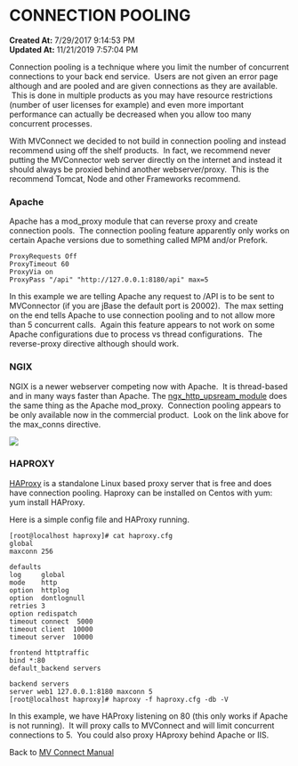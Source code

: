 # CONNECTION POOLING

**Created At:** 7/29/2017 9:14:53 PM  
**Updated At:** 11/21/2019 7:57:04 PM  


Connection pooling is a technique where you limit the number of concurrent connections to your back end service.  Users are not given an error page although and are pooled and are given connections as they are available.  This is done in multiple products as you may have resource restrictions (number of user licenses for example) and even more important performance can actually be decreased when you allow too many concurrent processes.

With MVConnect we decided to not build in connection pooling and instead recommend using off the shelf products.  In fact, we recommend never putting the MVConnector web server directly on the internet and instead it should always be proxied behind another webserver/proxy.  This is the recommend Tomcat, Node and other Frameworks recommend.

### Apache

Apache has a mod\_proxy module that can reverse proxy and create connection pools.  The connection pooling feature apparently only works on certain Apache versions due to something called MPM and/or Prefork.

```
ProxyRequests Off
ProxyTimeout 60
ProxyVia on
ProxyPass "/api" "http://127.0.0.1:8180/api" max=5
```

In this example we are telling Apache any request to /API is to be sent to MVConnector (if you are jBase the default port is 20002).  The max setting on the end tells Apache to use connection pooling and to not allow more than 5 concurrent calls.  Again this feature appears to not work on some Apache configurations due to process vs thread configurations.  The reverse-proxy directive although should work.

### NGIX

NGIX is a newer webserver competing now with Apache.  It is thread-based and in many ways faster than Apache. The [ngx\_http\_upsream\_module](http://nginx.org/en/docs/http/ngx_http_upstream_module.html#upstream) does the same thing as the Apache mod\_proxy.  Connection pooling appears to be only available now in the commercial product.  Look on the link above for the max\_conns directive.

![](https://static.helpjuice.com/helpjuice_production/uploads/upload/image/3556/122544/1501364364091.jpg)

### HAPROXY

[HAProxy](http://www.haproxy.org/) is a standalone Linux based proxy server that is free and does have connection pooling. Haproxy can be installed on Centos with yum: yum install HAProxy.

Here is a simple config file and HAProxy running.

```
[root@localhost haproxy]# cat haproxy.cfg
global
maxconn 256

defaults
log     global
mode    http
option  httplog
option  dontlognull
retries 3
option redispatch
timeout connect  5000
timeout client  10000
timeout server  10000

frontend httptraffic
bind *:80
default_backend servers

backend servers
server web1 127.0.0.1:8180 maxconn 5
[root@localhost haproxy]# haproxy -f haproxy.cfg -db -V
```

In this example, we have HAProxy listening on 80 (this only works if Apache is not running).  It will proxy calls to MVConnect and will limit concurrent connections to 5.  You could also proxy HAproxy behind Apache or IIS.



Back to [MV Connect Manual](mv-connect-manual)
